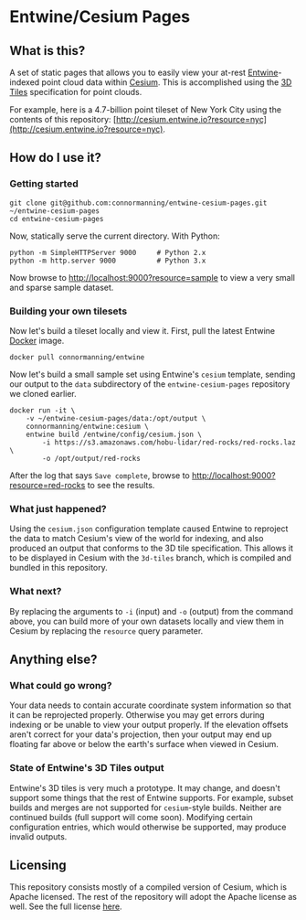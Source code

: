 # Entwine/Cesium Pages

## What is this?
A set of static pages that allows you to easily view your at-rest [Entwine](https://entwine.io)-indexed point cloud data within [Cesium](https://cesiumjs.org).  This is accomplished using the [3D Tiles](https://github.com/AnalyticalGraphicsInc/3d-tiles) specification for point clouds.

For example, here is a 4.7-billion point tileset of New York City using the contents of this repository: [http://cesium.entwine.io?resource=nyc](http://cesium.entwine.io?resource=nyc).

## How do I use it?

### Getting started
```
git clone git@github.com:connormanning/entwine-cesium-pages.git ~/entwine-cesium-pages
cd entwine-cesium-pages
```

Now, statically serve the current directory.  With Python:
```
python -m SimpleHTTPServer 9000     # Python 2.x
python -m http.server 9000          # Python 3.x
```

Now browse to [http://localhost:9000?resource=sample](http://localhost:9000?resource=sample) to view a very small and sparse sample dataset.

### Building your own tilesets
Now let's build a tileset locally and view it.  First, pull the latest Entwine [Docker](https://www.docker.com/) image.
```
docker pull connormanning/entwine
```

Now let's build a small sample set using Entwine's `cesium` template, sending our output to the `data` subdirectory of the `entwine-cesium-pages` repository we cloned earlier.

```
docker run -it \
    -v ~/entwine-cesium-pages/data:/opt/output \
    connormanning/entwine:cesium \
    entwine build /entwine/config/cesium.json \
        -i https://s3.amazonaws.com/hobu-lidar/red-rocks/red-rocks.laz \
        -o /opt/output/red-rocks
```

After the log that says `Save complete`, browse to [http://localhost:9000?resource=red-rocks](http://localhost:9000?resource=red-rocks) to see the results.

### What just happened?
Using the `cesium.json` configuration template caused Entwine to reproject the data to match Cesium's view of the world for indexing, and also produced an output that conforms to the 3D tile specification.  This allows it to be displayed in Cesium with the `3d-tiles` branch, which is compiled and bundled in this repository.

### What next?
By replacing the arguments to `-i` (input) and `-o` (output) from the command above, you can build more of your own datasets locally and view them in Cesium by replacing the `resource` query parameter.

## Anything else?

### What could go wrong?
Your data needs to contain accurate coordinate system information so that it can be reprojected properly.  Otherwise you may get errors during indexing or be unable to view your output properly.  If the elevation offsets aren't correct for your data's projection, then your output may end up floating far above or below the earth's surface when viewed in Cesium.

### State of Entwine's 3D Tiles output
Entwine's 3D tiles is very much a prototype.  It may change, and doesn't support some things that the rest of Entwine supports.  For example, subset builds and merges are not supported for `cesium`-style builds.  Neither are continued builds (full support will come soon).  Modifying certain configuration entries, which would otherwise be supported, may produce invalid outputs.

## Licensing
This repository consists mostly of a compiled version of Cesium, which is Apache licensed.  The rest of the repository will adopt the Apache license as well.  See the full license [here](https://github.com/connormanning/entwine-cesium-pages/blob/master/LICENSE.md).
